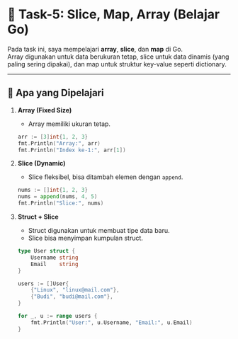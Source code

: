 # 📘 Task-5: Slice, Map, Array (Belajar Go)

Pada task ini, saya mempelajari **array**, **slice**, dan **map** di Go.  
Array digunakan untuk data berukuran tetap, slice untuk data dinamis (yang paling sering dipakai), dan map untuk struktur key-value seperti dictionary.

---

## 🚀 Apa yang Dipelajari

1. **Array (Fixed Size)**
    - Array memiliki ukuran tetap.
    ```go
    arr := [3]int{1, 2, 3}
    fmt.Println("Array:", arr)
    fmt.Println("Index ke-1:", arr[1])
    ```

2. **Slice (Dynamic)**
    - Slice fleksibel, bisa ditambah elemen dengan ```append```.
    ```go
    nums := []int{1, 2, 3}
    nums = append(nums, 4, 5)
    fmt.Println("Slice:", nums)
    ```

3. **Struct + Slice**
    - Struct digunakan untuk membuat tipe data baru.
    - Slice bisa menyimpan kumpulan struct.
    ```go
    type User struct {
        Username string
        Email    string
    }

    users := []User{
        {"Linux", "linux@mail.com"},
        {"Budi", "budi@mail.com"},
    }

    for _, u := range users {
        fmt.Println("User:", u.Username, "Email:", u.Email)
    }
    ```